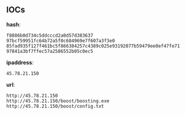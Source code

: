 
## IOCs

__hash__:

```text
f8886b0d734c5ddcccd2a0d57d383637
97bcf59951fc64b72a5f0c684969e7f607a3f3e0
85fad935f127f461bc5f866384257c4389c025e93192077b59479ee0ef47fe71
97841a3bf7ffec57a2586552b05c0ec5
```
__ipaddress__:

```text
45.78.21.150
```
__url__:

```text
http://45.78.21.150
http://45.78.21.150/boost/boosting.exe
http://45.78.21.150/boost/config.txt
```